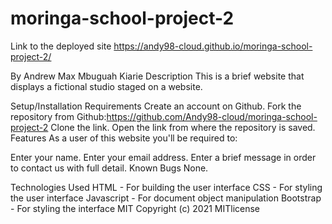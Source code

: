 # moringa-school-project-2
Link to the deployed site https://andy98-cloud.github.io/moringa-school-project-2/

By Andrew Max Mbuguah Kiarie Description This is a brief website that displays a fictional studio staged on a website.

Setup/Installation Requirements Create an account on Github. Fork the repository from Github:https://github.com/Andy98-cloud/moringa-school-project-2 Clone the link. Open the link from where the repository is saved. Features As a user of this website you'll be required to:

Enter your name. Enter your email address. Enter a brief message in order to contact us with full detail. Known Bugs None.

Technologies Used HTML - For building the user interface CSS - For styling the user interface Javascript - For document object manipulation Bootstrap - For styling the interface MIT Copyright (c) 2021 MITlicense
